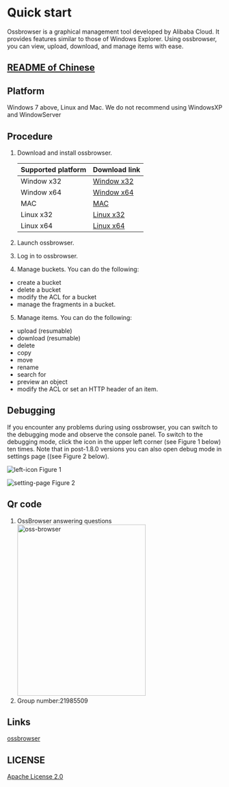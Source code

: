 # Quick start

Ossbrowser is a graphical management tool developed by Alibaba Cloud. It provides features similar to those of Windows Explorer. Using ossbrowser, you can view, upload, download, and manage items with ease.

## [README of Chinese](README-CN.md)

## Platform

Windows 7 above, Linux and Mac. We do not recommend using WindowsXP and WindowServer

## Procedure

1.  Download and install ossbrowser.

    | Supported platform | Download link                                                                                                     |
    | :----------------- | :---------------------------------------------------------------------------------------------------------------- |
    | Window x32         | [Window x32](https://oss-attachment.oss-cn-zhangjiakou.aliyuncs.com/ossbrowser/1.17.0/oss-browser-win32-ia32.zip) |
    | Window x64         | [Window x64](https://oss-attachment.oss-cn-zhangjiakou.aliyuncs.com/ossbrowser/1.17.0/oss-browser-win32-x64.zip)  |
    | MAC                | [MAC](https://oss-attachment.oss-cn-zhangjiakou.aliyuncs.com/ossbrowser/1.17.0/oss-browser-darwin-x64.zip)        |
    | Linux x32          | [Linux x32](https://oss-attachment.oss-cn-zhangjiakou.aliyuncs.com/ossbrowser/1.17.0/oss-browser-linux-ia32.zip)   |
    | Linux x64          | [Linux x64](https://oss-attachment.oss-cn-zhangjiakou.aliyuncs.com/ossbrowser/1.17.0/oss-browser-linux-x64.zip)  |

2.  Launch ossbrowser.
3.  Log in to ossbrowser.
4.  Manage buckets. You can do the following:

- create a bucket
- delete a bucket
- modify the ACL for a bucket
- manage the fragments in a bucket.

5.  Manage items. You can do the following:

- upload \(resumable\)
- download \(resumable\)
- delete
- copy
- move
- rename
- search for
- preview an object
- modify the ACL or set an HTTP header of an item.

## Debugging

If you encounter any problems during using ossbrowser, you can switch to the debugging mode and observe the console panel. To switch to the debugging mode, click the icon in the upper left corner (see Figure 1 below) ten times. Note that in post-1.8.0 versions you can also open debug mode in settings page ((see Figure 2 below).

![left-icon](preview/left-icon.png "Figure 1")
Figure 1

![setting-page](preview/setting-debug.png "Figure 2")
Figure 2

## Qr code

1. OssBrowser answering questions
   <img src="preview/oss-browser.png" height="400" title="oss-browser" width="300">
2. Group number:21985509

## Links

[ossbrowser](https://www.alibabacloud.com/help/doc-detail/61872.htm)

## LICENSE

[Apache License 2.0](LICENSE)
